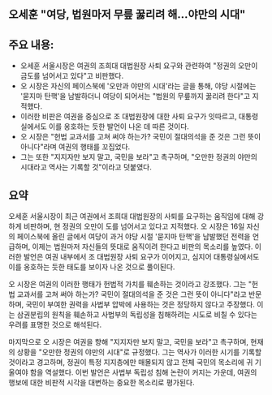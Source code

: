 ## 오세훈 "여당, 법원마저 무릎 꿇리려 해…야만의 시대"

## 주요 내용:
*   오세훈 서울시장은 여권의 조희대 대법원장 사퇴 요구와 관련하여 "정권의 오만이 금도를 넘어서고 있다"고 비판했다.
*   오 시장은 자신의 페이스북에 '오만과 야만의 시대'라는 글을 통해, 야당 시절에는 '묻지마 탄핵'을 남발하더니 여당이 되어서는 "법원의 무릎까지 꿇리려 한다"고 지적했다.
*   이러한 비판은 여권을 중심으로 조 대법원장에 대한 사퇴 요구가 잇따르고, 대통령실에서도 이를 옹호하는 듯한 발언이 나온 데 따른 것이다.
*   오 시장은 "헌법 교과서를 고쳐 써야 하는가? 국민이 절대의석을 준 것은 그런 뜻이 아니다"라며 여권의 행태를 꼬집었다.
*   그는 또한 "지지자만 보지 말고, 국민을 보라"고 촉구하며, "오만한 정권의 야만의 시대라고 역사는 기록할 것"이라고 덧붙였다.

## 요약

오세훈 서울시장이 최근 여권에서 조희대 대법원장의 사퇴를 요구하는 움직임에 대해 강하게 비판하며, 현 정권의 오만이 도를 넘어서고 있다고 지적했다. 오 시장은 16일 자신의 페이스북에 올린 글에서 여당이 과거 야당 시절 '묻지마 탄핵'을 남발했던 전력을 언급하며, 이제는 법원마저 자신들의 뜻대로 움직이려 한다고 비판의 목소리를 높였다. 이러한 발언은 여권 내부에서 조 대법원장 사퇴 요구가 이어지고, 심지어 대통령실에서도 이를 옹호하는 듯한 태도를 보이자 나온 것으로 풀이된다.

오 시장은 여권의 이러한 행태가 헌법적 가치를 훼손하는 것이라고 강조했다. 그는 "헌법 교과서를 고쳐 써야 하는가? 국민이 절대의석을 준 것은 그런 뜻이 아니다"라고 반문하며, 국민이 부여한 권력을 사법부 압박에 사용하는 것은 정당하지 않다고 주장했다. 이는 삼권분립의 원칙을 훼손하고 사법부의 독립성을 침해하려는 시도로 비칠 수 있다는 우려를 표명한 것으로 해석된다.

마지막으로 오 시장은 여권을 향해 "지지자만 보지 말고, 국민을 보라"고 촉구하며, 현재의 상황을 "오만한 정권의 야만의 시대"로 규정했다. 그는 역사가 이러한 시기를 기록할 것이라고 경고하며, 정권이 특정 지지층에만 매몰되지 않고 전체 국민의 목소리에 귀 기울여야 함을 역설했다. 이번 발언은 사법부 독립성 침해 논란이 커지는 가운데, 여권의 행보에 대한 비판적 시각을 대변하는 중요한 목소리로 평가된다.